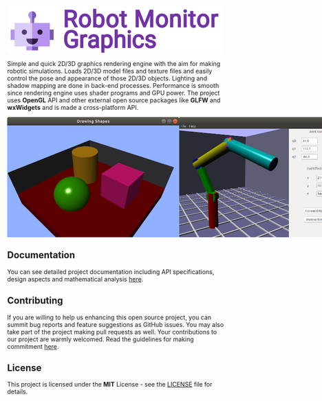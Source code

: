 ![RMG Robot Logo](./docs/images/logo_home.png)

Simple and quick 2D/3D graphics rendering engine with the aim for making robotic simulations. Loads 2D/3D model files and texture files and easily control the pose and appearance of those 2D/3D objects. Lighting and shadow mapping are done in back-end processes. Performance is smooth since rendering engine uses shader programs and GPU power. The project uses **OpenGL** API and other external open source packages like **GLFW** and **wxWidgets** and is made a cross-platform API.

<div style="display:flex">
<img alt="Drawing shapes" src="./docs/images/screenshot1.png"/>
<img alt="Robot arm simulation" src="./docs/images/screenshot2.png"/>
</div>




## Documentation

You can see detailed project documentation including API specifications, design aspects and mathematical analysis [here](https://khantkyawkhaung.github.io/robot-monitor-graphics).

## Contributing

If you are willing to help us enhancing this open source project, you can summit bug reports and feature suggestions as GitHub issues. You may also take part of the project making pull requests as well. Your contributions to our project are warmly welcomed. Read the guidelines for making commitment [here](CONTRIBUTING.md).

## License

This project is licensed under the **MIT** License - see the [LICENSE](LICENSE) file for details.